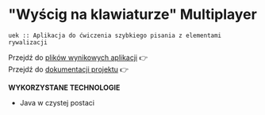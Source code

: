 # "Wyścig na klawiaturze" Multiplayer

`uek :: Aplikacja do ćwiczenia szybkiego pisania z elementami rywalizacji`

Przejdź do [plików wynikowych aplikacji](https://github.com/danbraj/Wnkm/releases) 👉\
Przejdź do [dokumentacji projektu](https://github.com/danbraj/Wnkm/tree/gh-pages) 👉

**WYKORZYSTANE TECHNOLOGIE** 
* Java w czystej postaci